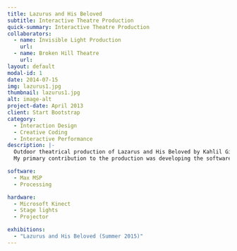 ```yaml
---
title: Lazurus and His Beloved
subtitle: Interactive Theatre Production
quick-summary: Interactive Theatre Production
collaborators:
  - name: Invisible Light Production
    url:
  - name: Broken Hill Theatre
    url:
layout: default
modal-id: 1
date: 2014-07-15
img: lazurus1.jpg
thumbnail: lazurus1.jpg
alt: image-alt
project-date: April 2013
client: Start Bootstrap
category:
  - Interaction Design
  - Creative Coding
  - Interactive Performance
description: |-
  Outdoor theatrical production of Lazarus and His Beloved by Kahlil Gibran, in collaboration with Broken Hill Theatre. In this production, we created an interactive projection mapping system which was use to project visuals onto the set. Using the Kinect we tracked the actors and positioned "halos" around the actor's heads, acting as a follow spotlight.
  My primary contribution to the production was developing the software which mapped Actor's position data gather from the Kinect unto the custom geometry projection surface.

software:
  - Max MSP
  - Processing

hardware:
  - Microsoft Kinect
  - Stage lights
  - Projector

exhibitions:
  - "Lazurus and His Beloved (Summer 2015)"
---
```


